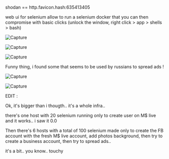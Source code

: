 shodan == http.favicon.hash:635413405

web ui for selenium 
allow to run a selenium docker that you can then compromise with basic clicks (unlock the window, right click > app > shells > bash)

![Capture](https://user-images.githubusercontent.com/28728543/175260097-67eaada9-da5f-4ce3-a8b4-dc92eee3d8be.PNG)

![Capture](https://user-images.githubusercontent.com/28728543/175260392-31709118-96ed-4c25-b7ef-aa1475ac0a7d.PNG)

![Capture](https://user-images.githubusercontent.com/28728543/175260809-5996742e-0cc0-414f-ac84-f02527d61bb4.PNG)

Funny thing, i found some that seems to be used by russians to spread ads ! 

![Capture](https://user-images.githubusercontent.com/28728543/175260665-ddb1e75f-b831-4b83-8469-b66c0cccb0bd.PNG)

![Capture](https://user-images.githubusercontent.com/28728543/175261540-9e9e5d5f-9f92-45d5-8e6b-998f45dfb9ab.PNG)



EDIT :

Ok, it's bigger than i thougth.. it's a whole infra..

there's one host with 20 selenium running only to create user on M$ live and it works.. i saw it 0.0

Then there's 6 hosts with a total of 100 selenium made only to create the FB account with the fresh M$ live account, add photos background, then try to create a business account, then try to spread ads..

it's a bit.. you know.. touchy

